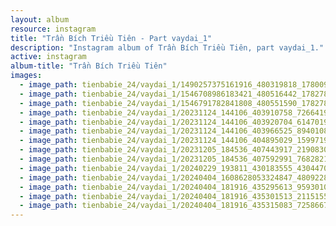```yaml
---
layout: album
resource: instagram
title: "Trần Bích Triều Tiên - Part vaydai_1"
description: "Instagram album of Trần Bích Triều Tiên, part vaydai_1."
active: instagram
album-title: "Trần Bích Triều Tiên"
images:
  - image_path: tienbabie_24/vaydai_1/1490257375161916_480319818_1780096312844686_4125218671302187215_n.jpg
  - image_path: tienbabie_24/vaydai_1/1546708986183421_480516442_1782785919242392_4887859939881904004_n.jpg
  - image_path: tienbabie_24/vaydai_1/1546791782841808_480551590_1782786749242309_4993731109150226756_n.jpg
  - image_path: tienbabie_24/vaydai_1/20231124_144106_403910758_726641948869860_3444193367367709327_n.jpg
  - image_path: tienbabie_24/vaydai_1/20231124_144106_403920704_614701900684453_5726089825694119041_n.jpg
  - image_path: tienbabie_24/vaydai_1/20231124_144106_403966525_894010835056198_3192564147000089045_n.jpg
  - image_path: tienbabie_24/vaydai_1/20231124_144106_404895029_159971993839936_2593188140525169432_n.jpg
  - image_path: tienbabie_24/vaydai_1/20231205_184536_407443917_2190830631110857_3368272913207881343_n.jpg
  - image_path: tienbabie_24/vaydai_1/20231205_184536_407592991_768282178442566_4530360762976738280_n.jpg
  - image_path: tienbabie_24/vaydai_1/20240229_193811_430183555_430447042754430_8430694593417599894_n.jpg
  - image_path: tienbabie_24/vaydai_1/20240404_1608628053324847_480922850_1785540545633596_3006177503375591831_n.jpg
  - image_path: tienbabie_24/vaydai_1/20240404_181916_435295613_959301045853655_5425995152116713901_n.jpg
  - image_path: tienbabie_24/vaydai_1/20240404_181916_435301513_2115155475537757_1084916433922434519_n.jpg
  - image_path: tienbabie_24/vaydai_1/20240404_181916_435315083_7258667950896731_2722199039082239679_n.jpg
---
```

